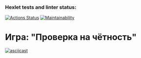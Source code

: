 ### Hexlet tests and linter status:
[![Actions Status](https://github.com/jennet-b/frontend-project-44/actions/workflows/hexlet-check.yml/badge.svg)](https://github.com/jennet-b/frontend-project-44/actions)
[![Maintainability](https://api.codeclimate.com/v1/badges/df804b0f02693cb485cb/maintainability)](https://codeclimate.com/github/jennet-b/frontend-project-44/maintainability)
# Игра: "Проверка на чётность"
[![asciicast](https://asciinema.org/a/JTJWnhE03hQtToma0161ZJWLU.svg)](https://asciinema.org/a/JTJWnhE03hQtToma0161ZJWLU)
